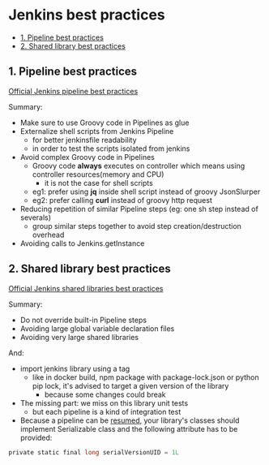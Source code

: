 # Jenkins best practices

- [1. Pipeline best practices](#1-pipeline-best-practices)
- [2. Shared library best practices](#2-shared-library-best-practices)

## 1. Pipeline best practices

[Official Jenkins pipeline best practices](https://www.jenkins.io/doc/book/pipeline/pipeline-best-practices/#general)

Summary:

- Make sure to use Groovy code in Pipelines as glue
- Externalize shell scripts from Jenkins Pipeline
  - for better jenkinsfile readability
  - in order to test the scripts isolated from jenkins
- Avoid complex Groovy code in Pipelines
  - Groovy code **always** executes on controller which means using controller
    resources(memory and CPU)
    - it is not the case for shell scripts
  - eg1: prefer using **jq** inside shell script instead of groovy JsonSlurper
  - eg2: prefer calling **curl** instead of groovy http request
- Reducing repetition of similar Pipeline steps (eg: one sh step instead of
  severals)
  - group similar steps together to avoid step creation/destruction overhead
- Avoiding calls to Jenkins.getInstance

## 2. Shared library best practices

[Official Jenkins shared libraries best practices](https://www.jenkins.io/doc/book/pipeline/pipeline-best-practices/#using-shared-libraries)

Summary:

- Do not override built-in Pipeline steps
- Avoiding large global variable declaration files
- Avoiding very large shared libraries

And:

- import jenkins library using a tag
  - like in docker build, npm package with package-lock.json or python pip lock,
    it's advised to target a given version of the library
    - because some changes could break
- The missing part: we miss on this library unit tests
  - but each pipeline is a kind of integration test
- Because a pipeline can be
  [resumed](https://www.jenkins.io/doc/book/pipeline/pipeline-best-practices/#avoiding-notserializableexception),
  your library's classes should implement Serializable class and the following
  attribute has to be provided:

```groovy
private static final long serialVersionUID = 1L
```
